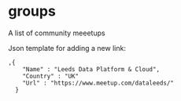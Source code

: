 # groups
A list of community meeetups

Json template for adding a new link:

```
,{
    "Name" : "Leeds Data Platform & Cloud",
    "Country" : "UK"
    "Url" : "https://www.meetup.com/dataleeds/"
  }
```
